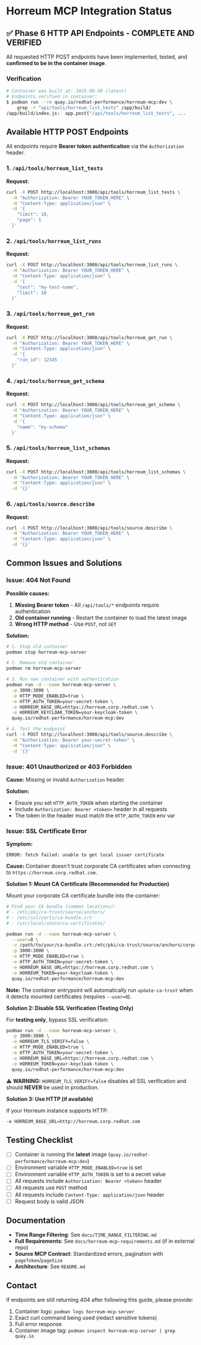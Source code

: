 # Horreum MCP Integration Status

## ✅ Phase 6 HTTP API Endpoints - **COMPLETE AND VERIFIED**

All requested HTTP POST endpoints have been implemented, tested, and **confirmed to be in the container image**.

### Verification

```bash
# Container was built at: 2025-09-30 (latest)
# Endpoints verified in container:
$ podman run --rm quay.io/redhat-performance/horreum-mcp:dev \
    grep -r "api/tools/horreum_list_tests" /app/build/
/app/build/index.js:  app.post("/api/tools/horreum_list_tests", ...
```

## Available HTTP POST Endpoints

All endpoints require **Bearer token authentication** via the `Authorization` header.

### 1. `/api/tools/horreum_list_tests`

**Request:**

```bash
curl -X POST http://localhost:3000/api/tools/horreum_list_tests \
  -H "Authorization: Bearer YOUR_TOKEN_HERE" \
  -H "Content-Type: application/json" \
  -d '{
    "limit": 10,
    "page": 1
  }'
```

### 2. `/api/tools/horreum_list_runs`

**Request:**

```bash
curl -X POST http://localhost:3000/api/tools/horreum_list_runs \
  -H "Authorization: Bearer YOUR_TOKEN_HERE" \
  -H "Content-Type: application/json" \
  -d '{
    "test": "my-test-name",
    "limit": 10
  }'
```

### 3. `/api/tools/horreum_get_run`

**Request:**

```bash
curl -X POST http://localhost:3000/api/tools/horreum_get_run \
  -H "Authorization: Bearer YOUR_TOKEN_HERE" \
  -H "Content-Type: application/json" \
  -d '{
    "run_id": 12345
  }'
```

### 4. `/api/tools/horreum_get_schema`

**Request:**

```bash
curl -X POST http://localhost:3000/api/tools/horreum_get_schema \
  -H "Authorization: Bearer YOUR_TOKEN_HERE" \
  -H "Content-Type: application/json" \
  -d '{
    "name": "my-schema"
  }'
```

### 5. `/api/tools/horreum_list_schemas`

**Request:**

```bash
curl -X POST http://localhost:3000/api/tools/horreum_list_schemas \
  -H "Authorization: Bearer YOUR_TOKEN_HERE" \
  -H "Content-Type: application/json" \
  -d '{}'
```

### 6. `/api/tools/source.describe`

**Request:**

```bash
curl -X POST http://localhost:3000/api/tools/source.describe \
  -H "Authorization: Bearer YOUR_TOKEN_HERE" \
  -H "Content-Type: application/json" \
  -d '{}'
```

## Common Issues and Solutions

### Issue: 404 Not Found

**Possible causes:**

1. **Missing Bearer token** - All `/api/tools/*` endpoints require authentication
2. **Old container running** - Restart the container to load the latest image
3. **Wrong HTTP method** - Use `POST`, not `GET`

**Solution:**

```bash
# 1. Stop old container
podman stop horreum-mcp-server

# 2. Remove old container
podman rm horreum-mcp-server

# 3. Run new container with authentication
podman run -d --name horreum-mcp-server \
  -p 3000:3000 \
  -e HTTP_MODE_ENABLED=true \
  -e HTTP_AUTH_TOKEN=your-secret-token \
  -e HORREUM_BASE_URL=https://horreum.corp.redhat.com \
  -e HORREUM_KEYCLOAK_TOKEN=your-keycloak-token \
  quay.io/redhat-performance/horreum-mcp:dev

# 4. Test the endpoint
curl -X POST http://localhost:3000/api/tools/source.describe \
  -H "Authorization: Bearer your-secret-token" \
  -H "Content-Type: application/json" \
  -d '{}'
```

### Issue: 401 Unauthorized or 403 Forbidden

**Cause:** Missing or invalid `Authorization` header.

**Solution:**

- Ensure you set `HTTP_AUTH_TOKEN` when starting the container
- Include `Authorization: Bearer <token>` header in all requests
- The token in the header must match the `HTTP_AUTH_TOKEN` env var

### Issue: SSL Certificate Error

**Symptom:**

```
ERROR: fetch failed: unable to get local issuer certificate
```

**Cause:** Container doesn't trust corporate CA certificates when connecting to
`https://horreum.corp.redhat.com`.

**Solution 1: Mount CA Certificate (Recommended for Production)**

Mount your corporate CA certificate bundle into the container:

```bash
# Find your CA bundle (common locations):
# - /etc/pki/ca-trust/source/anchors/
# - /etc/ssl/certs/ca-bundle.crt
# - /usr/local/share/ca-certificates/

podman run -d --name horreum-mcp-server \
  --user=0 \
  -v /path/to/your/ca-bundle.crt:/etc/pki/ca-trust/source/anchors/corporate-ca.crt:ro \
  -p 3000:3000 \
  -e HTTP_MODE_ENABLED=true \
  -e HTTP_AUTH_TOKEN=your-secret-token \
  -e HORREUM_BASE_URL=https://horreum.corp.redhat.com \
  -e HORREUM_TOKEN=your-keycloak-token \
  quay.io/redhat-performance/horreum-mcp:dev
```

**Note:** The container entrypoint will automatically run `update-ca-trust`
when it detects mounted certificates (requires `--user=0`).

**Solution 2: Disable SSL Verification (Testing Only)**

For **testing only**, bypass SSL verification:

```bash
podman run -d --name horreum-mcp-server \
  -p 3000:3000 \
  -e HORREUM_TLS_VERIFY=false \
  -e HTTP_MODE_ENABLED=true \
  -e HTTP_AUTH_TOKEN=your-secret-token \
  -e HORREUM_BASE_URL=https://horreum.corp.redhat.com \
  -e HORREUM_TOKEN=your-keycloak-token \
  quay.io/redhat-performance/horreum-mcp:dev
```

⚠️ **WARNING:** `HORREUM_TLS_VERIFY=false` disables all SSL verification and
should **NEVER** be used in production.

**Solution 3: Use HTTP (if available)**

If your Horreum instance supports HTTP:

```bash
-e HORREUM_BASE_URL=http://horreum.corp.redhat.com
```

## Testing Checklist

- [ ] Container is running the **latest** image (`quay.io/redhat-performance/horreum-mcp:dev`)
- [ ] Environment variable `HTTP_MODE_ENABLED=true` is set
- [ ] Environment variable `HTTP_AUTH_TOKEN` is set to a secret value
- [ ] All requests include `Authorization: Bearer <token>` header
- [ ] All requests use `POST` method
- [ ] All requests include `Content-Type: application/json` header
- [ ] Request body is valid JSON

## Documentation

- **Time Range Filtering**: See `docs/TIME_RANGE_FILTERING.md`
- **Full Requirements**: See `docs/horreum-mcp-requirements.md` (if in external repo)
- **Source MCP Contract**: Standardized errors, pagination with `pageToken`/`pageSize`
- **Architecture**: See `README.md`

## Contact

If endpoints are still returning 404 after following this guide, please provide:

1. Container logs: `podman logs horreum-mcp-server`
2. Exact curl command being used (redact sensitive tokens)
3. Full error response
4. Container image tag: `podman inspect horreum-mcp-server | grep quay.io`
